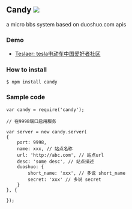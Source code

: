 Candy ![](https://badge.fury.io/js/candy.png)
---

a micro bbs system based on duoshuo.com apis

### Demo

- [Teslaer: tesla电动车中国爱好者社区](http://teslaer.com)

### How to install

````
$ npm install candy
````

### Sample code

````
var candy = require('candy');

// 在9998端口启用服务

var server = new candy.server(
{
    port: 9998,
    name: xxx, // 站点名称
    url: 'http://abc.com', // 站点url
    desc: 'some desc', // 站点描述
    duoshuo: { 
        short_name: 'xxx', // 多说 short_name
        secret: 'xxx' // 多说 secret
    }
}, {
    
});
````